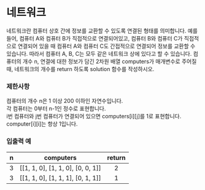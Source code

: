 # 네트워크
네트워크란 컴퓨터 상호 간에 정보를 교환할 수 있도록 연결된 형태를 의미합니다. 예를 들어, 컴퓨터 A와 컴퓨터 B가 직접적으로 연결되어있고, 컴퓨터 B와 컴퓨터 C가 직접적으로 연결되어 있을 때 컴퓨터 A와 컴퓨터 C도 간접적으로 연결되어 정보를 교환할 수 있습니다. 따라서 컴퓨터 A, B, C는 모두 같은 네트워크 상에 있다고 할 수 있습니다.
컴퓨터의 개수 n, 연결에 대한 정보가 담긴 2차원 배열 computers가 매개변수로 주어질 때, 네트워크의 개수를 return 하도록 solution 함수를 작성하시오.
### 제한사항  
컴퓨터의 개수 n은 1 이상 200 이하인 자연수입니다.  
각 컴퓨터는 0부터 n-1인 정수로 표현합니다.  
i번 컴퓨터와 j번 컴퓨터가 연결되어 있으면 computers[i][j]를 1로 표현합니다.  
computer[i][i]는 항상 1입니다.  
### 입출력 예
n|computers|return
--|--|:---:
3|[[1, 1, 0], [1, 1, 0], [0, 0, 1]]|2
3|[[1, 1, 0], [1, 1, 1], [0, 1, 1]]|1
